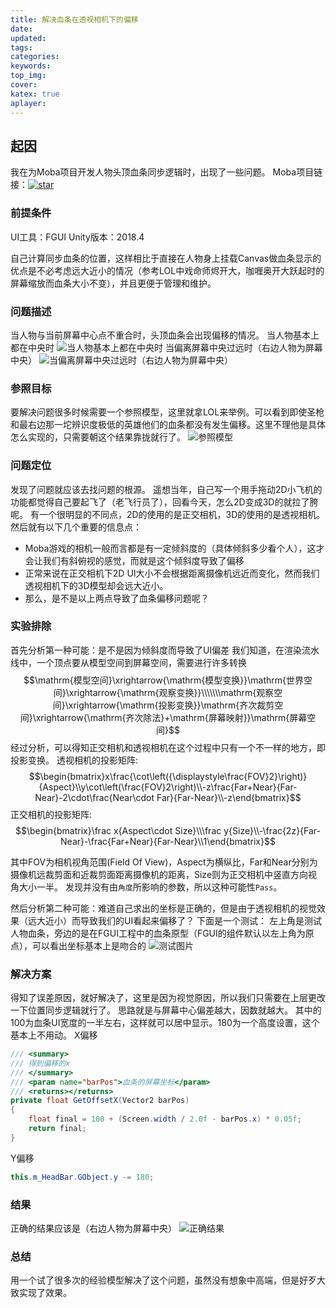 ```yaml
---
title: 解决血条在透视相机下的偏移
date:
updated:
tags:
categories:
keywords:
top_img:
cover:
katex: true
aplayer:
---
```

<meta name="referrer" content="no-referrer" />

## 起因

我在为Moba项目开发人物头顶血条同步逻辑时，出现了一些问题。
Moba项目链接：<a href='https://gitee.com/NKG_admin/NKGMobaBasedOnET/stargazers'><img src='https://gitee.com/NKG_admin/NKGMobaBasedOnET/badge/star.svg?theme=dark' alt='star'></img></a>
### 前提条件
UI工具：FGUI
Unity版本：2018.4

自己计算同步血条的位置，这样相比于直接在人物身上挂载Canvas做血条显示的优点是不必考虑远大近小的情况（参考LOL中戏命师烬开大，咖喱奥开大跃起时的屏幕缩放而血条大小不变），并且更便于管理和维护。
### 问题描述
当人物与当前屏幕中心点不重合时，头顶血条会出现偏移的情况。
当人物基本上都在中央时
![当人物基本上都在中央时](https://myfirstblog.oss-cn-hangzhou.aliyuncs.com/2020/01/QQ截图20200123130006.png)
当偏离屏幕中央过远时（右边人物为屏幕中央）
![当偏离屏幕中央过远时（右边人物为屏幕中央）](https://myfirstblog.oss-cn-hangzhou.aliyuncs.com/2020/01/QQ截图20200123130038.png)

### 参照目标
要解决问题很多时候需要一个参照模型，这里就拿LOL来举例。可以看到即使圣枪和最右边那一坨辨识度极低的英雄他们的血条都没有发生偏移。这里不理他是具体怎么实现的，只需要朝这个结果靠拢就行了。
![参照模型](https://myfirstblog.oss-cn-hangzhou.aliyuncs.com/2020/01/QQ截图20200123131543.png)

### 问题定位
发现了问题就应该去找问题的根源。
遥想当年，自己写一个用手拖动2D小飞机的功能都觉得自己要起飞了（老飞行员了），回看今天，怎么2D变成3D的就拉了胯呢。
有一个很明显的不同点，2D的使用的是正交相机，3D的使用的是透视相机。
然后就有以下几个重要的信息点：

- Moba游戏的相机一般而言都是有一定倾斜度的（具体倾斜多少看个人），这才会让我们有斜俯视的感觉，而就是这个倾斜度导致了偏移
- 正常来说在正交相机下2D UI大小不会根据距离摄像机远近而变化，然而我们透视相机下的3D模型却会远大近小。
- 那么，是不是以上两点导致了血条偏移问题呢？

### 实验排除
首先分析第一种可能：是不是因为倾斜度而导致了UI偏差
我们知道，在渲染流水线中，一个顶点要从模型空间到屏幕空间，需要进行许多转换
$$\mathrm{模型空间}\xrightarrow{\mathrm{模型变换}}\mathrm{世界空间}\xrightarrow{\mathrm{观察变换}}\\\\\\\mathrm{观察空间}\xrightarrow{\mathrm{投影变换}}\mathrm{齐次裁剪空间}\xrightarrow{\mathrm{齐次除法}+\mathrm{屏幕映射}}\mathrm{屏幕空间}$$
经过分析，可以得知正交相机和透视相机在这个过程中只有一个不一样的地方，即投影变换。
透视相机的投影矩阵:
$$\begin{bmatrix}x\frac{\cot\left({\displaystyle\frac{FOV}2}\right)}{Aspect}\\y\cot\left(\frac{FOV}2\right)\\-z\frac{Far+Near}{Far-Near}-2\cdot\frac{Near\cdot Far}{Far-Near}\\-z\end{bmatrix}$$
正交相机的投影矩阵:
$$\begin{bmatrix}\frac x{Aspect\cdot Size}\\\frac y{Size}\\-\frac{2z}{Far-Near}-\frac{Far+Near}{Far-Near}\\1\end{bmatrix}$$

其中FOV为相机视角范围(Field Of View)，Aspect为横纵比，Far和Near分别为摄像机远裁剪面和近裁剪面距离摄像机的距离，Size则为正交相机中竖直方向视角大小一半。
发现并没有由`角度`所影响的参数，所以这种可能性`Pass`。

然后分析第二种可能：难道自己求出的坐标是正确的，但是由于透视相机的视觉效果（远大近小）而导致我们的UI看起来偏移了？
下面是一个测试：
左上角是测试人物血条，旁边的是在FGUI工程中的血条原型（FGUI的组件默认以左上角为原点），可以看出坐标基本上是吻合的
![测试图片](https://myfirstblog.oss-cn-hangzhou.aliyuncs.com/2020/01/QQ截图20200123162830.png)

### 解决方案
得知了误差原因，就好解决了，这里是因为视觉原因，所以我们只需要在上层更改一下位置同步逻辑就行了。
思路就是与屏幕中心偏差越大，因数就越大。
其中的100为血条UI宽度的一半左右，这样就可以居中显示。180为一个高度设置，这个基本上不用动。
X偏移
```csharp
/// <summary>
/// 得到偏移的x
/// </summary>
/// <param name="barPos">血条的屏幕坐标</param>
/// <returns></returns>
private float GetOffsetX(Vector2 barPos)
{
	float final = 100 + (Screen.width / 2.0f - barPos.x) * 0.05f;
	return final;
}
```
Y偏移
```csharp
this.m_HeadBar.GObject.y -= 180;
```
### 结果
正确的结果应该是（右边人物为屏幕中央）
![正确结果](https://myfirstblog.oss-cn-hangzhou.aliyuncs.com/2020/01/QQ截图20200123130210.png)

### 总结
用一个试了很多次的经验模型解决了这个问题，虽然没有想象中高端，但是好歹大致实现了效果。
